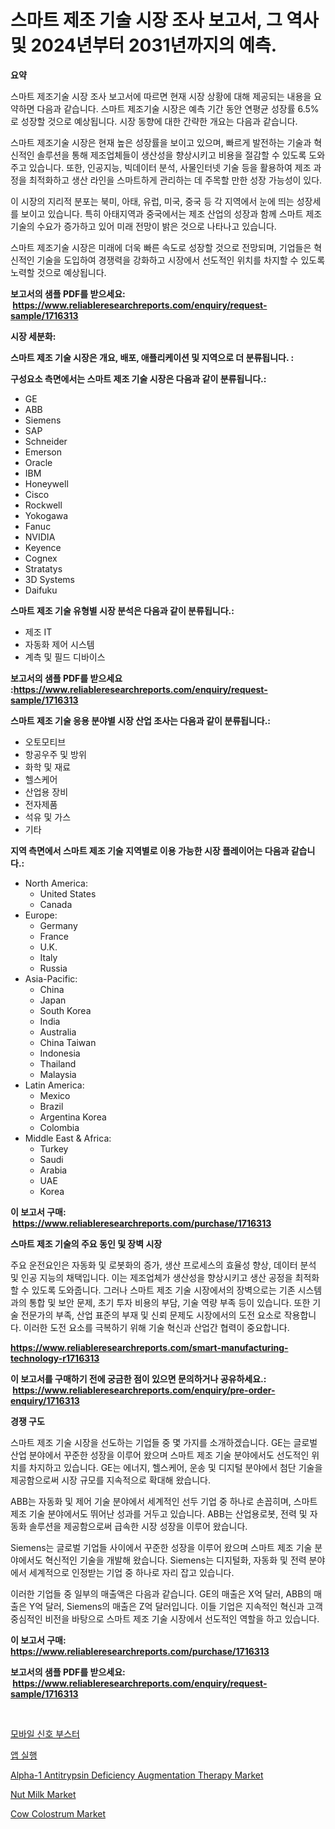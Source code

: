 <p><h1>스마트 제조 기술 시장 조사 보고서, 그 역사 및 2024년부터 2031년까지의 예측.</h1></p><p><strong>요약</strong></p>
<p><p>스마트 제조기술 시장 조사 보고서에 따르면 현재 시장 상황에 대해 제공되는 내용을 요약하면 다음과 같습니다. 스마트 제조기술 시장은 예측 기간 동안 연평균 성장률 6.5%로 성장할 것으로 예상됩니다. 시장 동향에 대한 간략한 개요는 다음과 같습니다.</p><p>스마트 제조기술 시장은 현재 높은 성장률을 보이고 있으며, 빠르게 발전하는 기술과 혁신적인 솔루션을 통해 제조업체들이 생산성을 향상시키고 비용을 절감할 수 있도록 도와주고 있습니다. 또한, 인공지능, 빅데이터 분석, 사물인터넷 기술 등을 활용하여 제조 과정을 최적화하고 생산 라인을 스마트하게 관리하는 데 주목할 만한 성장 가능성이 있다.</p><p>이 시장의 지리적 분포는 북미, 아태, 유럽, 미국, 중국 등 각 지역에서 눈에 띄는 성장세를 보이고 있습니다. 특히 아태지역과 중국에서는 제조 산업의 성장과 함께 스마트 제조기술의 수요가 증가하고 있어 미래 전망이 밝은 것으로 나타나고 있습니다.</p><p>스마트 제조기술 시장은 미래에 더욱 빠른 속도로 성장할 것으로 전망되며, 기업들은 혁신적인 기술을 도입하여 경쟁력을 강화하고 시장에서 선도적인 위치를 차지할 수 있도록 노력할 것으로 예상됩니다.</p></p>
<p><strong>보고서의 샘플 PDF를 받으세요: &nbsp;<a href="https://www.reliableresearchreports.com/enquiry/request-sample/1716313">https://www.reliableresearchreports.com/enquiry/request-sample/1716313</a></strong></p>
<p><strong>시장 세분화:</strong></p>
<p><strong> 스마트 제조 기술 시장은 개요, 배포, 애플리케이션 및 지역으로 더 분류됩니다. :</strong></p>
<p><strong>구성요소 측면에서는 스마트 제조 기술 시장은 다음과 같이 분류됩니다.:</strong></p>
<p><ul><li>GE</li><li>ABB</li><li>Siemens</li><li>SAP</li><li>Schneider</li><li>Emerson</li><li>Oracle</li><li>IBM</li><li>Honeywell</li><li>Cisco</li><li>Rockwell</li><li>Yokogawa</li><li>Fanuc</li><li>NVIDIA</li><li>Keyence</li><li>Cognex</li><li>Stratatys</li><li>3D Systems</li><li>Daifuku</li></ul></p>
<p><strong> 스마트 제조 기술 유형별 시장 분석은 다음과 같이 분류됩니다.:</strong></p>
<p><ul><li>제조 IT</li><li>자동화 제어 시스템</li><li>계측 및 필드 디바이스</li></ul></p>
<p><strong>보고서의 샘플 PDF를 받으세요 :<a href="https://www.reliableresearchreports.com/enquiry/request-sample/1716313">https://www.reliableresearchreports.com/enquiry/request-sample/1716313</a></strong></p>
<p><strong> 스마트 제조 기술 응용 분야별 시장 산업 조사는 다음과 같이 분류됩니다.:</strong></p>
<p><ul><li>오토모티브</li><li>항공우주 및 방위</li><li>화학 및 재료</li><li>헬스케어</li><li>산업용 장비</li><li>전자제품</li><li>석유 및 가스</li><li>기타</li></ul></p>
<p><strong>지역 측면에서 스마트 제조 기술 지역별로 이용 가능한 시장 플레이어는 다음과 같습니다.:</strong></p>
<p><ul>
    <li>
        North America:
        <ul>
            <li>United States</li>
            <li>Canada</li>
        </ul>
    </li>
    <li>
        Europe:
        <ul>
            <li>Germany</li>
            <li>France</li>
            <li>U.K.</li>
            <li>Italy</li>
            <li>Russia</li>
        </ul>
    </li>
    <li>
        Asia-Pacific:
        <ul>
            <li>China</li>
            <li>Japan</li>
            <li>South Korea</li>
            <li>India</li>
            <li>Australia</li>
            <li>China Taiwan</li>
            <li>Indonesia</li>
            <li>Thailand</li>
            <li>Malaysia</li>
        </ul>
    </li>
    <li>
        Latin America:
        <ul>
            <li>Mexico</li>
            <li>Brazil</li>
            <li>Argentina Korea</li>
            <li>Colombia</li>
        </ul>
    </li>
    <li>
        Middle East & Africa:
        <ul>
            <li>Turkey</li>
            <li>Saudi</li>
            <li>Arabia</li>
            <li>UAE</li>
            <li>Korea</li>
        </ul>
    </li>
    </ul></p>
<p><strong>이 보고서 구매: &nbsp;<a href="https://www.reliableresearchreports.com/purchase/1716313">https://www.reliableresearchreports.com/purchase/1716313</a></strong></p>
<p><strong>스마트 제조 기술의 주요 동인 및 장벽 시장</strong></p>
<p><p>주요 운전요인은 자동화 및 로봇화의 증가, 생산 프로세스의 효율성 향상, 데이터 분석 및 인공 지능의 채택입니다. 이는 제조업체가 생산성을 향상시키고 생산 공정을 최적화할 수 있도록 도와줍니다. 그러나 스마트 제조 기술 시장에서의 장벽으로는 기존 시스템과의 통합 및 보안 문제, 초기 투자 비용의 부담, 기술 역량 부족 등이 있습니다. 또한 기술 전문가의 부족, 산업 표준의 부재 및 신뢰 문제도 시장에서의 도전 요소로 작용합니다. 이러한 도전 요소를 극복하기 위해 기술 혁신과 산업간 협력이 중요합니다.</p></p>
<p><strong><a href="https://www.reliableresearchreports.com/smart-manufacturing-technology-r1716313">https://www.reliableresearchreports.com/smart-manufacturing-technology-r1716313</a></strong></p>
<p><strong>이 보고서를 구매하기 전에 궁금한 점이 있으면 문의하거나 공유하세요.: &nbsp;<a href="https://www.reliableresearchreports.com/enquiry/pre-order-enquiry/1716313">https://www.reliableresearchreports.com/enquiry/pre-order-enquiry/1716313</a></strong></p>
<p><strong>경쟁 구도</strong></p>
<p><p>스마트 제조 기술 시장을 선도하는 기업들 중 몇 가지를 소개하겠습니다. GE는 글로벌 산업 분야에서 꾸준한 성장을 이루어 왔으며 스마트 제조 기술 분야에서도 선도적인 위치를 차지하고 있습니다. GE는 에너지, 헬스케어, 운송 및 디지털 분야에서 첨단 기술을 제공함으로써 시장 규모를 지속적으로 확대해 왔습니다.</p><p>ABB는 자동화 및 제어 기술 분야에서 세계적인 선두 기업 중 하나로 손꼽히며, 스마트 제조 기술 분야에서도 뛰어난 성과를 거두고 있습니다. ABB는 산업용로봇, 전력 및 자동화 솔루션을 제공함으로써 급속한 시장 성장을 이루어 왔습니다.</p><p>Siemens는 글로벌 기업들 사이에서 꾸준한 성장을 이루어 왔으며 스마트 제조 기술 분야에서도 혁신적인 기술을 개발해 왔습니다. Siemens는 디지털화, 자동화 및 전력 분야에서 세계적으로 인정받는 기업 중 하나로 자리 잡고 있습니다.</p><p>이러한 기업들 중 일부의 매출액은 다음과 같습니다. GE의 매출은 X억 달러, ABB의 매출은 Y억 달러, Siemens의 매출은 Z억 달러입니다. 이들 기업은 지속적인 혁신과 고객 중심적인 비전을 바탕으로 스마트 제조 기술 시장에서 선도적인 역할을 하고 있습니다.</p></p>
<p><strong>이 보고서 구매: &nbsp; <a href="https://www.reliableresearchreports.com/purchase/1716313">https://www.reliableresearchreports.com/purchase/1716313</a></strong></p>
<p><strong>보고서의 샘플 PDF를 받으세요: &nbsp;<a href="https://www.reliableresearchreports.com/enquiry/request-sample/1716313">https://www.reliableresearchreports.com/enquiry/request-sample/1716313</a></strong><strong></strong></p>
<p>&nbsp;</p>
<p><p><a href="https://github.com/CliftonFisher9067/Market-Research-Report-List-1/blob/main/761314717413.md">모바일 신호 부스터</a></p><p><a href="https://github.com/fernandotryO5lson96765/Market-Research-Report-List-1/blob/main/241969617414.md">앱 실행</a></p><p><a href="https://issuu.com/reportprime-2/docs/alpha-1-antitrypsin-deficiency-augmentation-therap">Alpha-1 Antitrypsin Deficiency Augmentation Therapy Market</a></p><p><a href="https://github.com/WillieWoodard/Market-Research-Report-List-4/blob/main/nut-milk-market.md">Nut Milk Market</a></p><p><a href="https://github.com/Sarissaschmalingtr6fz2739/Market-Research-Report-List-2/blob/main/cow-colostrum-market.md">Cow Colostrum Market</a></p></p>